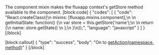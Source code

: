 The component mixin makes the fluxapp context's getStore method available to the component.
[block:code]
{
  "codes": [
    {
      "code": "React.createClass({\n  mixins: [fluxapp.mixins.component],\n  \n  getInitialState: function() {\n    var store = this.getStore('name');\n    \n    return {\n      name: store.getState() \n    };\n  }\n});",
      "language": "javascript"
    }
  ]
}
[/block]

[block:callout]
{
  "type": "success",
  "body": "On to [getAction(namespace, method)](/v0.1.0/docs/getactionnamespace-method-1)"
}
[/block]